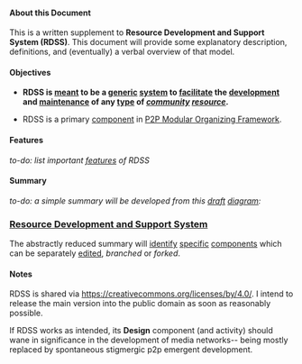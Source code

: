 #### About this Document

This is a written supplement to **Resource Development and Support System (RDSS)**. This document will provide some explanatory description, definitions, and (eventually) a verbal overview of that model.

#### Objectives

* **RDSS is [meant](https://github.com/gcassel/Modular-Organization-Terminology/blob/master/terms/goal.md) to be a [generic](https://github.com/gcassel/Modular-Organization-Terminology/blob/master/terms/generic.md) [system](https://github.com/gcassel/Modular-Organization-Terminology/blob/master/terms/system.md) to [facilitate](https://github.com/gcassel/Modular-Organization-Terminology/blob/master/terms/facilitation.md) the [development](https://github.com/gcassel/Modular-Organization-Terminology/blob/master/terms/develop.md) and [maintenance](https://github.com/gcassel/Modular-Organization-Terminology/blob/master/terms/maintain.md) of any [type](https://github.com/gcassel/Modular-Organization-Terminology/blob/master/terms/type.md) of *[community](https://github.com/gcassel/Modular-Organization-Terminology/blob/master/terms/community.md) [resource](https://github.com/gcassel/Modular-Organization-Terminology/blob/master/terms/resource.md)*.**

* RDSS is a primary [component](https://github.com/gcassel/Modular-Organization-Terminology/blob/master/terms/component.md) in [P2P Modular Organizing Framework](https://github.com/gcassel/Models/blob/master/p2p-modular-organizing-framework.md).

#### Features

*to-do: list important [features](https://github.com/gcassel/Modular-Organization-Terminology/blob/master/terms/feature.md) of RDSS*

#### Summary

*to-do: a simple summary will be developed from this [draft](https://github.com/gcassel/Modular-Organization-Terminology/blob/master/terms/draft.md) [diagram](https://github.com/gcassel/Modular-Organization-Terminology/blob/master/terms/diagram.md):* 
### [Resource Development and Support System](https://docs.google.com/drawings/d/1frX5ay_adnhdmaSbqCr-Z63_f1o7xyZN4e8IdI2hcts/edit?usp=sharing)

The abstractly reduced summary will [identify](https://github.com/gcassel/Modular-Organization-Terminology/blob/master/terms/identify.md) [specific](https://github.com/gcassel/Modular-Organization-Terminology/blob/master/terms/specific.md) [components](https://github.com/gcassel/Modular-Organization-Terminology/blob/master/terms/component.md) which can be separately [edited](https://github.com/gcassel/Modular-Organization-Terminology/blob/master/terms/edit.md), *branched* or *forked*.

#### Notes

RDSS is shared via https://creativecommons.org/licenses/by/4.0/.   I intend to release the main version into the public domain as soon as reasonably possible.

If RDSS works as intended, its **Design** component (and activity) should wane in significance in the development of media networks-- being mostly replaced by spontaneous stigmergic p2p emergent development. 

